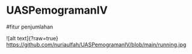 # UASPemogramanIV

#fitur
penjumlahan


![alt text]{?raw=true} https://github.com/nuriaulfah/UASPemogramanIV/blob/main/running.jpg
